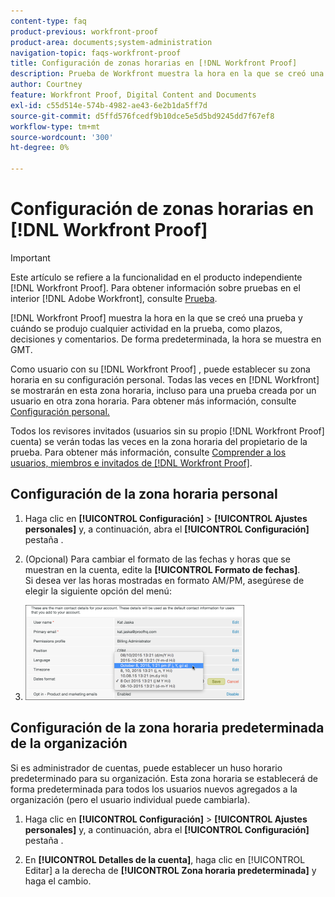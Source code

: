 ```yaml
---
content-type: faq
product-previous: workfront-proof
product-area: documents;system-administration
navigation-topic: faqs-workfront-proof
title: Configuración de zonas horarias en [!DNL Workfront Proof]
description: Prueba de Workfront muestra la hora en la que se creó una prueba y cuándo se realizó cualquier actividad en la prueba, como plazos, decisiones y comentarios. De forma predeterminada, la hora se muestra en GMT.
author: Courtney
feature: Workfront Proof, Digital Content and Documents
exl-id: c55d514e-574b-4982-ae43-6e2b1da5ff7d
source-git-commit: d5ffd576fcedf9b10dce5e5d5bd9245dd7f67ef8
workflow-type: tm+mt
source-wordcount: '300'
ht-degree: 0%

---
```


# Configuración de zonas horarias en [!DNL Workfront Proof]

>[!IMPORTANT]
>
>Este artículo se refiere a la funcionalidad en el producto independiente [!DNL Workfront Proof]. Para obtener información sobre pruebas en el interior [!DNL Adobe Workfront], consulte [Prueba](../../../review-and-approve-work/proofing/proofing.md).

[!DNL Workfront Proof] muestra la hora en la que se creó una prueba y cuándo se produjo cualquier actividad en la prueba, como plazos, decisiones y comentarios. De forma predeterminada, la hora se muestra en GMT.

Como usuario con su [!DNL Workfront Proof] , puede establecer su zona horaria en su configuración personal. Todas las veces en [!DNL Workfront] se mostrarán en esta zona horaria, incluso para una prueba creada por un usuario en otra zona horaria. Para obtener más información, consulte [Configuración personal.](https://support.workfront.com/hc/en-us/sections/115000921168-Personal-settings)

Todos los revisores invitados (usuarios sin su propio [!DNL Workfront Proof] cuenta) se verán todas las veces en la zona horaria del propietario de la prueba. Para obtener más información, consulte [Comprender a los usuarios, miembros e invitados de [!DNL Workfront Proof]](../../../workfront-proof/wp-mnguserscontacts/contacts/use-members-guests.md).

## Configuración de la zona horaria personal

1. Haga clic en **[!UICONTROL Configuración]** > **[!UICONTROL Ajustes personales]** y, a continuación, abra el **[!UICONTROL Configuración]** pestaña .

1. (Opcional) Para cambiar el formato de las fechas y horas que se muestran en la cuenta, edite la **[!UICONTROL Formato de fechas]**.\
   Si desea ver las horas mostradas en formato AM/PM, asegúrese de elegir la siguiente opción del menú:

1. ![Dates_format.png](assets/dates-format-350x152.png)

## Configuración de la zona horaria predeterminada de la organización

Si es administrador de cuentas, puede establecer un huso horario predeterminado para su organización. Esta zona horaria se establecerá de forma predeterminada para todos los usuarios nuevos agregados a la organización (pero el usuario individual puede cambiarla).

1. Haga clic en **[!UICONTROL Configuración]** > **[!UICONTROL Ajustes personales]** y, a continuación, abra el **[!UICONTROL Configuración]** pestaña .

1. En **[!UICONTROL Detalles de la cuenta]**, haga clic en [!UICONTROL Editar] a la derecha de **[!UICONTROL Zona horaria predeterminada]** y haga el cambio.
